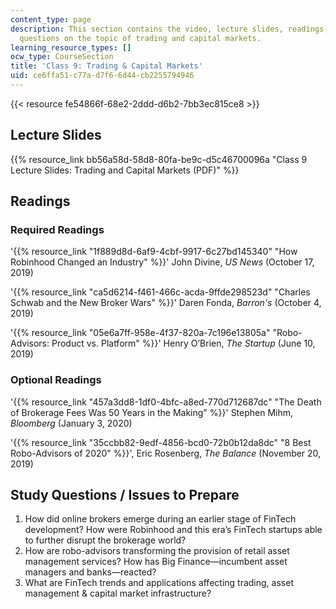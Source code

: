 ```yaml
---
content_type: page
description: This section contains the video, lecture slides, readings, and study
  questions on the topic of trading and capital markets.
learning_resource_types: []
ocw_type: CourseSection
title: 'Class 9: Trading & Capital Markets'
uid: ce6ffa51-c77a-d7f6-6d44-cb2255794946
---
```


{{< resource fe54866f-68e2-2ddd-d6b2-7bb3ec815ce8 >}}

Lecture Slides
--------------

{{% resource_link bb56a58d-58d8-80fa-be9c-d5c46700096a "Class 9 Lecture Slides: Trading and Capital Markets (PDF)" %}}

Readings
--------

### Required Readings

'{{% resource_link "1f889d8d-6af9-4cbf-9917-6c27bd145340" "How Robinhood Changed an Industry" %}}' John Divine, _US News_ (October 17, 2019)

'{{% resource_link "ca5d6214-f461-466c-acda-9ffde298523d" "Charles Schwab and the New Broker Wars" %}}' Daren Fonda, _Barron's_ (October 4, 2019)

'{{% resource_link "05e6a7ff-958e-4f37-820a-7c196e13805a" "Robo-Advisors: Product vs. Platform" %}}' Henry O’Brien, _The Startup_ (June 10, 2019)

### Optional Readings

'{{% resource_link "457a3dd8-1df0-4bfc-a8ed-770d712687dc" "The Death of Brokerage Fees Was 50 Years in the Making" %}}' Stephen Mihm, _Bloomberg_ (January 3, 2020)

'{{% resource_link "35ccbb82-9edf-4856-bcd0-72b0b12da8dc" "8 Best Robo-Advisors of 2020" %}}', Eric Rosenberg, _The Balance_ (November 20, 2019)

Study Questions / Issues to Prepare
-----------------------------------

1.  How did online brokers emerge during an earlier stage of FinTech development? How were Robinhood and this era’s FinTech startups able to further disrupt the brokerage world?
2.  How are robo-advisors transforming the provision of retail asset management services? How has Big Finance—incumbent asset managers and banks—reacted?
3.  What are FinTech trends and applications affecting trading, asset management & capital market infrastructure?
